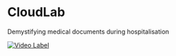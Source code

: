 # CloudLab
Demystifying medical documents during hospitalisation 




[![Video Label]([path/to/image.jpg](https://github.com/GalMoore/CloudLab/blob/main/CloudLab_Video_screnshot.png)https://github.com/GalMoore/CloudLab/blob/main/CloudLab_Video_screnshot.png)]([https://youtube.com/link_here](https://www.youtube.com/watch?v=gZ_EvDuyQlc)https://www.youtube.com/watch?v=gZ_EvDuyQlc)
